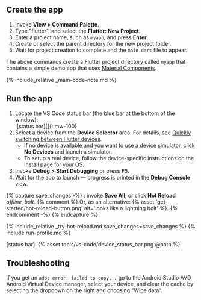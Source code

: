 <div class="tab-pane" id="vscode" role="tabpanel" aria-labelledby="vscode-tab" markdown="1">

## Create the app

  1. Invoke **View > Command Palette**.
  1. Type "flutter", and select the **Flutter: New Project**.
  1. Enter a project name, such as `myapp`, and press **Enter**.
  1. Create or select the parent directory for the new project folder.
  1. Wait for project creation to complete and the `main.dart`
     file to appear.

The above commands create a Flutter project directory called `myapp` that
contains a simple demo app that uses [Material Components][].

{% include_relative _main-code-note.md  %}

## Run the app

 1. Locate the VS Code status bar (the blue bar at the bottom of the
    window):<br> ![status bar][]{:.mw-100}
 1. Select a device from the **Device Selector** area.
    For details, see [Quickly switching between Flutter devices][].
    - If no device is available and you want to use a device simulator,
      click **No Devices** and launch a simulator.
    - To setup a real device, follow the device-specific instructions on the
      [Install][] page for your OS.
 1. Invoke **Debug > Start Debugging** or press <kbd>F5</kbd>.
 1. Wait for the app to launch &mdash; progress is printed
    in the **Debug Console** view.

{% capture save_changes -%}
  : invoke **Save All**, or click **Hot Reload**
  <i class="material-icons align-bottom">offline_bolt</i>.
  {% comment %} Or, as an alternative:
    {% asset 'get-started/hot-reload-button.png' alt='looks like a lightning bolt' %}.
  {% endcomment -%}
{% endcapture %}

{% include_relative _try-hot-reload.md save_changes=save_changes %}
{% include run-profile.md %}

[Install]: /docs/get-started/install
[Material Components]: {{site.material}}/guidelines
[Quickly switching between Flutter devices]: https://dartcode.org/docs/quickly-switching-between-flutter-devices
[status bar]: {% asset tools/vs-code/device_status_bar.png @path %}


## Troubleshooting

If you get an ```adb: error: failed to copy...``` go to the Android Studio AVD Android Virtual Device manager, select your device, and clear the cache by selecting the dropdown on the right and choosing "Wipe data". 

</div>
